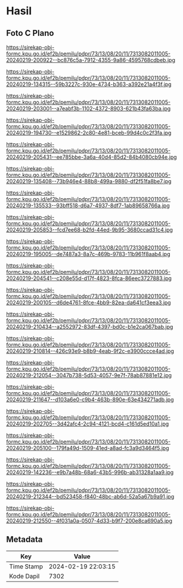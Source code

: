 # Hasil

## Foto C Plano

https://sirekap-obj-formc.kpu.go.id/ef2b/pemilu/pdpr/73/13/08/20/11/7313082011005-20240219-200922--bc876c5a-7912-4355-9a86-4595768cdbeb.jpg

https://sirekap-obj-formc.kpu.go.id/ef2b/pemilu/pdpr/73/13/08/20/11/7313082011005-20240219-134315--59b3227c-930e-4734-b363-a392e21a4f3f.jpg

https://sirekap-obj-formc.kpu.go.id/ef2b/pemilu/pdpr/73/13/08/20/11/7313082011005-20240219-203001--a7eabf3b-1102-4372-8903-621b43fa63ba.jpg

https://sirekap-obj-formc.kpu.go.id/ef2b/pemilu/pdpr/73/13/08/20/11/7313082011005-20240219-194730--e1529862-2c80-4e81-bceb-99d4c0c2f3fa.jpg

https://sirekap-obj-formc.kpu.go.id/ef2b/pemilu/pdpr/73/13/08/20/11/7313082011005-20240219-205431--ee785bbe-3a6a-40d4-85d2-84b4080cb94e.jpg

https://sirekap-obj-formc.kpu.go.id/ef2b/pemilu/pdpr/73/13/08/20/11/7313082011005-20240219-135408--73b946e4-88b8-499a-9880-df2f51fa8be7.jpg

https://sirekap-obj-formc.kpu.go.id/ef2b/pemilu/pdpr/73/13/08/20/11/7313082011005-20240219-135533--93bff518-d6a7-4937-8df7-1ab89658766a.jpg

https://sirekap-obj-formc.kpu.go.id/ef2b/pemilu/pdpr/73/13/08/20/11/7313082011005-20240219-205853--fcd7ee68-b2fd-44ed-9b95-3680ccad31c4.jpg

https://sirekap-obj-formc.kpu.go.id/ef2b/pemilu/pdpr/73/13/08/20/11/7313082011005-20240219-195005--de7487a3-8a7c-469b-9783-11b961f8aab4.jpg

https://sirekap-obj-formc.kpu.go.id/ef2b/pemilu/pdpr/73/13/08/20/11/7313082011005-20240219-204541--c208e55d-d17f-4823-8fca-86eec3727883.jpg

https://sirekap-obj-formc.kpu.go.id/ef2b/pemilu/pdpr/73/13/08/20/11/7313082011005-20240219-200105--d6de4761-8fce-4bb9-82ea-da641cf3eea3.jpg

https://sirekap-obj-formc.kpu.go.id/ef2b/pemilu/pdpr/73/13/08/20/11/7313082011005-20240219-210434--a2552972-83df-4397-bd0c-b1e2ca067bab.jpg

https://sirekap-obj-formc.kpu.go.id/ef2b/pemilu/pdpr/73/13/08/20/11/7313082011005-20240219-210814--426c93e9-b8b9-4eab-9f2c-e3900ccce4ad.jpg

https://sirekap-obj-formc.kpu.go.id/ef2b/pemilu/pdpr/73/13/08/20/11/7313082011005-20240219-212054--3047b738-5d53-4057-9e7f-78ab87881e12.jpg

https://sirekap-obj-formc.kpu.go.id/ef2b/pemilu/pdpr/73/13/08/20/11/7313082011005-20240219-211647--d103a6e0-c9b4-463b-890e-63e434271adb.jpg

https://sirekap-obj-formc.kpu.go.id/ef2b/pemilu/pdpr/73/13/08/20/11/7313082011005-20240219-202705--3d42afc4-2c94-4121-bcd4-c161d5ed10a1.jpg

https://sirekap-obj-formc.kpu.go.id/ef2b/pemilu/pdpr/73/13/08/20/11/7313082011005-20240219-205100--179fa49d-1509-41ed-a8ad-fc3a9d3464f5.jpg

https://sirekap-obj-formc.kpu.go.id/ef2b/pemilu/pdpr/73/13/08/20/11/7313082011005-20240219-142236--e9b7a48b-68a6-43b5-996b-ab31328a1aa9.jpg

https://sirekap-obj-formc.kpu.go.id/ef2b/pemilu/pdpr/73/13/08/20/11/7313082011005-20240219-212344--bd523458-f840-48bc-ab6d-52a5a67b9a91.jpg

https://sirekap-obj-formc.kpu.go.id/ef2b/pemilu/pdpr/73/13/08/20/11/7313082011005-20240219-212550--4f031a0a-0507-4d33-b9f7-200e8ca690a5.jpg


## Metadata

| Key        | Value               |
| ---------- | ------------------- |
| Time Stamp | 2024-02-19 22:03:15 |
| Kode Dapil | 7302                |



